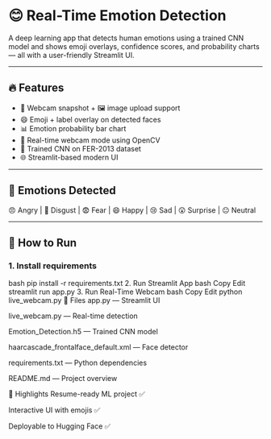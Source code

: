 # 😊 Real-Time Emotion Detection

A deep learning app that detects human emotions using a trained CNN model and shows emoji overlays, confidence scores, and probability charts — all with a user-friendly Streamlit UI.

---

## 🔥 Features

- 📸 Webcam snapshot + 🖼️ image upload support  
- 😄 Emoji + label overlay on detected faces  
- 📊 Emotion probability bar chart  
- 🎥 Real-time webcam mode using OpenCV  
- 🧠 Trained CNN on FER-2013 dataset  
- 🌐 Streamlit-based modern UI  

---

## 🧠 Emotions Detected

😠 Angry | 🤢 Disgust | 😨 Fear | 😄 Happy | 😢 Sad | 😲 Surprise | 😐 Neutral

---

## 🚀 How to Run

### 1. Install requirements

bash
pip install -r requirements.txt
2. Run Streamlit App
bash
Copy
Edit
streamlit run app.py
3. Run Real-Time Webcam
bash
Copy
Edit
python live_webcam.py
📁 Files
app.py — Streamlit UI

live_webcam.py — Real-time detection

Emotion_Detection.h5 — Trained CNN model

haarcascade_frontalface_default.xml — Face detector

requirements.txt — Python dependencies

README.md — Project overview

📌 Highlights
Resume-ready ML project ✅

Interactive UI with emojis ✅

Deployable to Hugging Face ✅
